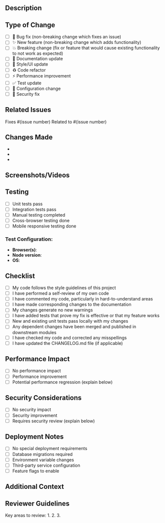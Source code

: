 ## Description
<!-- Provide a brief description of the changes in this PR -->

## Type of Change
<!-- Mark the relevant option with an "x" -->

- [ ] 🐛 Bug fix (non-breaking change which fixes an issue)
- [ ] ✨ New feature (non-breaking change which adds functionality)
- [ ] 💥 Breaking change (fix or feature that would cause existing functionality to not work as expected)
- [ ] 📝 Documentation update
- [ ] 🎨 Style/UI update
- [ ] ♻️ Code refactor
- [ ] ⚡ Performance improvement
- [ ] ✅ Test update
- [ ] 🔧 Configuration change
- [ ] 🔐 Security fix

## Related Issues
<!-- Link any related issues here -->
Fixes #(issue number)
Related to #(issue number)

## Changes Made
<!-- List the specific changes made in this PR -->

- 
- 
- 

## Screenshots/Videos
<!-- If applicable, add screenshots or videos to help explain your changes -->

## Testing
<!-- Describe the tests you ran to verify your changes -->

- [ ] Unit tests pass
- [ ] Integration tests pass
- [ ] Manual testing completed
- [ ] Cross-browser testing done
- [ ] Mobile responsive testing done

### Test Configuration:
- **Browser(s)**: 
- **Node version**: 
- **OS**: 

## Checklist
<!-- Mark completed items with an "x" -->

- [ ] My code follows the style guidelines of this project
- [ ] I have performed a self-review of my own code
- [ ] I have commented my code, particularly in hard-to-understand areas
- [ ] I have made corresponding changes to the documentation
- [ ] My changes generate no new warnings
- [ ] I have added tests that prove my fix is effective or that my feature works
- [ ] New and existing unit tests pass locally with my changes
- [ ] Any dependent changes have been merged and published in downstream modules
- [ ] I have checked my code and corrected any misspellings
- [ ] I have updated the CHANGELOG.md file (if applicable)

## Performance Impact
<!-- Describe any performance implications of your changes -->

- [ ] No performance impact
- [ ] Performance improvement
- [ ] Potential performance regression (explain below)

## Security Considerations
<!-- Have you introduced any security concerns? -->

- [ ] No security impact
- [ ] Security improvement
- [ ] Requires security review (explain below)

## Deployment Notes
<!-- List any special deployment considerations -->

- [ ] No special deployment requirements
- [ ] Database migrations required
- [ ] Environment variable changes
- [ ] Third-party service configuration
- [ ] Feature flags to enable

## Additional Context
<!-- Add any other context about the PR here -->

## Reviewer Guidelines
<!-- Help reviewers know what to focus on -->

Key areas to review:
1. 
2. 
3.